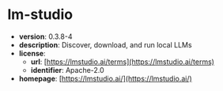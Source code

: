 # lm-studio

- **version**: 0.3.8-4
- **description**: Discover, download, and run local LLMs
- **license**:
  - **url**: [https://lmstudio.ai/terms](https://lmstudio.ai/terms)
  - **identifier**: Apache-2.0
- **homepage**: [https://lmstudio.ai/](https://lmstudio.ai/)

